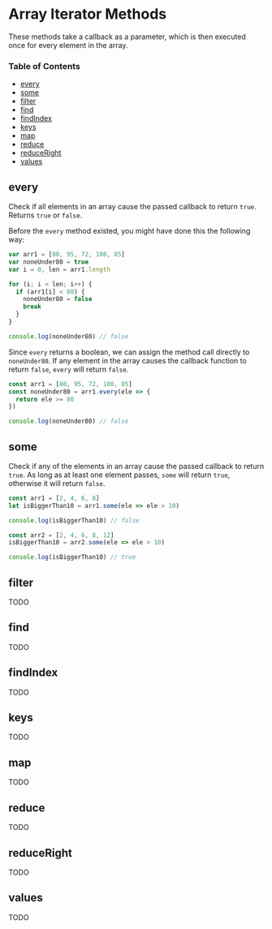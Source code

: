 # Array Iterator Methods

These methods take a callback as a parameter, which is then executed once for every element in the array.

### Table of Contents

* [every](#every)
* [some](#some)
* [filter](#filter)
* [find](#find)
* [findIndex](#findindex)
* [keys](#keys)
* [map](#map)
* [reduce](#reduce)
* [reduceRight](#reduceright)
* [values](#values)

## every

Check if all elements in an array cause the passed callback to return `true`. Returns `true` or `false`.

Before the `every` method existed, you might have done this the following way:

```javascript
var arr1 = [80, 95, 72, 100, 85]
var noneUnder80 = true
var i = 0, len = arr1.length

for (i; i < len; i++) {
  if (arr1[i] < 80) {
    noneUnder80 = false
    break
  }
}

console.log(noneUnder80) // false
```

Since `every` returns a boolean, we can assign the method call directly to `noneUnder80`. If any element in the array causes the callback function to return `false`, `every` will return `false`.

```javascript
const arr1 = [80, 95, 72, 100, 85]
const noneUnder80 = arr1.every(ele => {
  return ele >= 80
})

console.log(noneUnder80) // false
```

## some

Check if any of the elements in an array cause the passed callback to return `true`. As long as at least one element passes, `some` will return `true`, otherwise it will return `false`.

```javascript
const arr1 = [2, 4, 6, 8]
let isBiggerThan10 = arr1.some(ele => ele > 10)

console.log(isBiggerThan10) // false

const arr2 = [2, 4, 6, 8, 12]
isBiggerThan10 = arr2.some(ele => ele > 10)

console.log(isBiggerThan10) // true
```

## filter

TODO

## find

TODO

## findIndex

TODO

## keys

TODO

## map

TODO

## reduce

TODO

## reduceRight

TODO

## values

TODO
